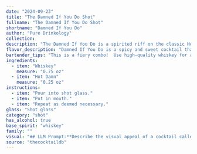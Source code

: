 ```yaml
---
date: "2024-09-23"
title: "The Damned If You Do Shot"
fullname: "The Damned If You Do Shot"
shortname: "Damned If You Do"
author: "Pure Drinkology"
collection:
description: "The Damned If You Do is a spirited riff on the classic Hot Damn, a high-octane, candy-flavored cocktail popular in the 1980s.  This fiery concoction belongs to the shooter family, known for their quick, potent delivery and often audacious flavor combinations. "
flavor_description: "Damned If You Do is a spicy and sweet cocktail that packs a punch. The whiskey provides a bold and smoky base, while the Hot Damn adds a vibrant cinnamon and chili pepper heat. This combination creates a complex flavor profile that is both warming and invigorating, with a lingering sweetness and spice that lingers on the palate. "
bartender_tips: "This is a fiery combo!  Use high-quality whiskey for a smoother burn.  Chill the Hot Damn beforehand for a refreshing contrast.  Shake hard with ice to dilute slightly and create a frothy top.  Rim the glass with chili powder or cinnamon sugar for a spicy kick.  Garnish with a lime wedge for a bright touch.  "
ingredients:
  - item: "Whiskey"
    measure: "0.75 oz"
  - item: "Hot Damn"
    measure: "0.25 oz"
instructions:
  - item: "Pour into shot glass."
  - item: "Put in mouth."
  - item: "Repeat as deemed necessary."
glass: "Shot glass"
category: "shot"
has_alcohol: true
base_spirit: "whiskey"
family: ""
visual: "## LLM Prompt:**Describe the visual appeal of a cocktail called Damned if you do.****The cocktail is made with:*** **Whiskey:** Use a descriptor that evokes the color and clarity of the whiskey used (e.g., amber, golden, smoky, deep brown).* **Hot Damn:** This is a cinnamon schnapps liqueur. Describe its vibrant color and how it contrasts with the whiskey.  **Consider these aspects in your description:*** **Color:**  What is the overall color of the cocktail? Is it layered, or do the colors blend seamlessly?* **Texture:** Is the cocktail clear or cloudy? Are there any visible elements like ice or spices?* **Presentation:**  Imagine the cocktail is served in a classic rocks glass.  What does the glass look like? How is the drink garnished?**Example:**The 'Damned if you do' is a visual delight, presenting a captivating blend of amber whiskey and fiery red Hot Damn schnapps. The whiskey, deep and smoky, forms the base, while the schnapps swirls through it in a vibrant, spicy contrast. Served in a frosted rocks glass with a cinnamon stick garnish, the cocktail evokes a warm and inviting atmosphere, promising a fiery kick with each sip. "
source: "thecocktaildb"
---
```


